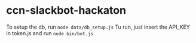 # ccn-slackbot-hackaton

To setup the db, run `node data/db_setup.js`
Tu run, just insert the API_KEY in token.js and run `node bin/bot.js`

